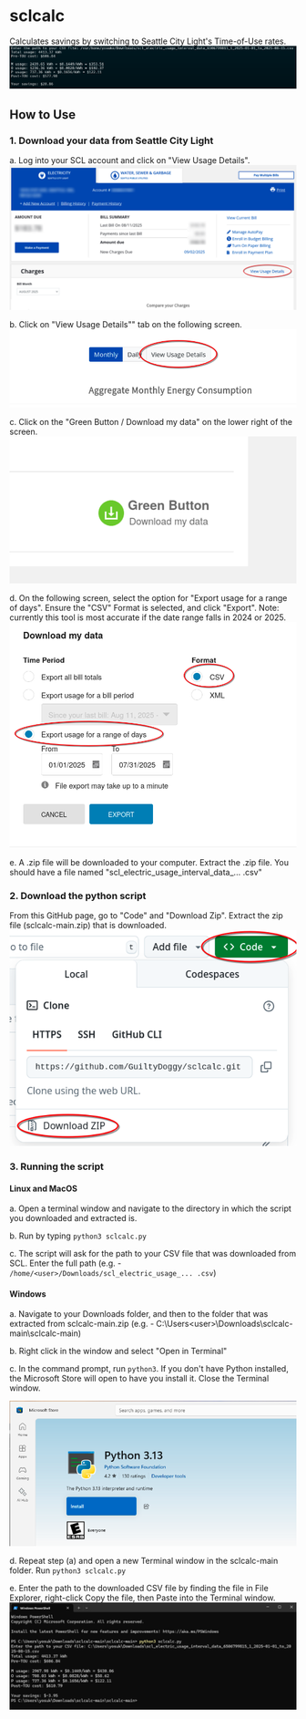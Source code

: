 # sclcalc
Calculates savings by switching to Seattle City Light's Time-of-Use rates.
![Output sample screenshot](blob/OutputSample.png)

## How to Use

### 1. Download your data from Seattle City Light
a. Log into your SCL account and click on "View Usage Details".
![View Usage Details](blob/ViewUsageDetails.png)

b. Click on "View Usage Details"" tab on the following screen.
![View Usage Details tab](blob/ViewUsageDetails2.png)

c. Click on the "Green Button / Download my data" on the lower right of the screen.
![Green Button](blob/GreenButton.png)

d. On the following screen, select the option for "Export usage for a range of days". Ensure the "CSV" Format is selected, and click "Export". Note: currently this tool is most accurate if the date range falls in 2024 or 2025.
![Export Data](blob/ExportData.png)

e. A .zip file will be downloaded to your computer. Extract the .zip file. You should have a file named "scl_electric_usage_interval_data_... .csv"

### 2. Download the python script
From this GitHub page, go to "Code" and "Download Zip". Extract the zip file (sclcalc-main.zip) that is downloaded.
![Download Zip](blob/DownloadZip.png)

### 3. Running the script

#### Linux and MacOS
a. Open a terminal window and navigate to the directory in which the script you downloaded and extracted is. 

b. Run by typing `python3 sclcalc.py`

c. The script will ask for the path to your CSV file that was downloaded from SCL. Enter the full path (e.g. - `/home/<user>/Downloads/scl_electric_usage_... .csv`)

#### Windows
a. Navigate to your Downloads folder, and then to the folder that was extracted from sclcalc-main.zip (e.g. - C:\Users\<user>\Downloads\sclcalc-main\sclcalc-main)

b. Right click in the window and select "Open in Terminal"

c. In the command prompt, run `python3`. If you don't have Python installed, the Microsoft Store will open to have you install it. Close the Terminal window.

![Microsoft Store](blob/MicrosoftStore.png)

d. Repeat step (a) and open a new Terminal window in the sclcalc-main folder. Run `python3 sclcalc.py`

e. Enter the path to the downloaded CSV file by finding the file in File Explorer, right-click Copy the file, then Paste into the Terminal window.
![Windows Shell](blob/WindowsShell.png)
